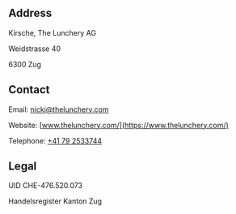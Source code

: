 ## Address

Kirsche, The Lunchery AG

Weidstrasse 40

6300 Zug

## Contact

Email: [nicki@thelunchery.com](mailto:nicki@thelunchery.com)

Website: [www.thelunchery.com/](https://www.thelunchery.com/)

Telephone: [+41 79 2533744](tel:+41792533744)

## Legal

UID CHE-476.520.073

Handelsregister Kanton Zug
